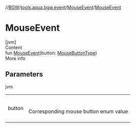//[BGW](../../../index.md)/[tools.aqua.bgw.event](../index.md)/[MouseEvent](index.md)/[MouseEvent](-mouse-event.md)



# MouseEvent  
[jvm]  
Content  
fun [MouseEvent](-mouse-event.md)(button: [MouseButtonType](../-mouse-button-type/index.md))  
More info  


## Parameters  
  
jvm  
  
| | |
|---|---|
| <a name="tools.aqua.bgw.event/MouseEvent/MouseEvent/#tools.aqua.bgw.event.MouseButtonType/PointingToDeclaration/"></a>button| <a name="tools.aqua.bgw.event/MouseEvent/MouseEvent/#tools.aqua.bgw.event.MouseButtonType/PointingToDeclaration/"></a><br><br>Corresponding mouse button enum value<br><br>|
  
  



